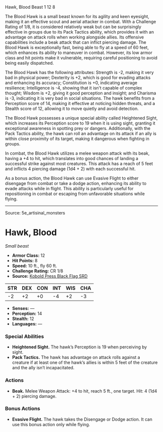 <MonsterName/>Hawk, Blood</MonsterName>
<CreatureType/>Beast</CreatureType>
<CR/>1</CR>
<AC/>12</AC>
<HP/>8</HP>
<summary>The Blood Hawk is a small beast known for its agility and keen eyesight, making it an effective scout and aerial attacker in combat. With a Challenge Rating of 1/8, it is considered relatively weak but can be surprisingly effective in groups due to its Pack Tactics ability, which provides it with an advantage on attack rolls when working alongside allies. Its offensive capabilities include a beak attack that can inflict piercing damage. The Blood Hawk is exceptionally fast, being able to fly at a speed of 60 feet, which enhances its ability to maneuver in combat. However, its low armor class and hit points make it vulnerable, requiring careful positioning to avoid being easily dispatched.</summary>

<detail>

The Blood Hawk has the following attributes: Strength is -2, making it very bad in physical power; Dexterity is +2, which is good for evading attacks and enhancing its accuracy; Constitution is +0, indicating average resilience; Intelligence is -4, showing that it isn't capable of complex thought; Wisdom is +2, giving it good perception and insight; and Charisma is -3, indicating it is very bad in social situations. The hawk benefits from a Perception score of 14, making it effective at noticing hidden threats, and a Stealth score of 12, allowing it to move quietly and avoid detection.

The Blood Hawk possesses a unique special ability called Heightened Sight, which increases its Perception score to 19 when it is using sight, granting it exceptional awareness in spotting prey or dangers. Additionally, with the Pack Tactics ability, the hawk can roll an advantage on its attack if an ally is within close proximity of its target, making it dangerous when fighting in groups.

In combat, the Blood Hawk utilizes a melee weapon attack with its beak, having a +4 to hit, which translates into good chances of landing a successful strike against most creatures. This attack has a reach of 5 feet and inflicts 4 piercing damage (1d4 + 2) with each successful hit.

As a bonus action, the Blood Hawk can use Evasive Flight to either disengage from combat or take a dodge action, enhancing its ability to evade attacks while in flight. This ability is particularly useful for repositioning in combat or escaping from unfavorable situations while flying.</detail>



---

Source: 5e_artisinal_monsters

# Hawk, Blood

*Small beast*

- **Armor Class:** 12
- **Hit Points:** 8
- **Speed:** 10 ft., fly 60 ft.
- **Challenge Rating:** CR 1/8
- **Source:** [Kobold Press Black Flag SRD](https://koboldpress.com/black-flag-roleplaying/)

| STR | DEX | CON | INT | WIS | CHA |
| --- | --- | --- | --- | --- | --- |
| -2 | +2 | +0 | -4 | +2 | -3 |

- **Senses:** —
- **Perception:** 14
- **Stealth:** 12
- **Languages:** —

### Special Abilities

- **Heightened Sight.** The hawk’s Perception is 19 when perceiving by sight.
- **Pack Tactics.** The hawk has advantage on attack rolls against a creature if at least one of the hawk’s allies is within 5 feet of the creature and the ally isn’t incapacitated.

### Actions

- **Beak.** Melee Weapon Attack: +4 to hit, reach 5 ft., one target. Hit: 4 (1d4 + 2) piercing damage.

### Bonus Actions

- **Evasive Flight.** The hawk takes the Disengage or Dodge action. It can use this bonus action only while flying.



